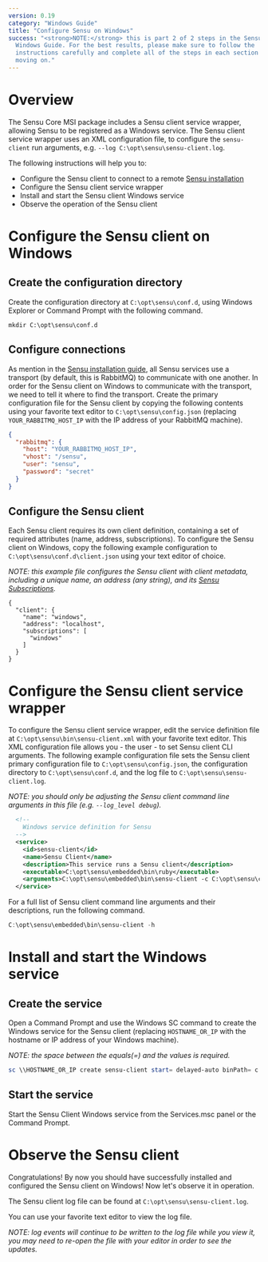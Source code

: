 ```yaml
---
version: 0.19
category: "Windows Guide"
title: "Configure Sensu on Windows"
success: "<strong>NOTE:</strong> this is part 2 of 2 steps in the Sensu
  Windows Guide. For the best results, please make sure to follow the
  instructions carefully and complete all of the steps in each section before
  moving on."
---
```


# Overview

The Sensu Core MSI package includes a Sensu client service wrapper, allowing Sensu to be registered as a Windows service. The Sensu client service wrapper uses an XML configuration file, to configure the `sensu-client` run arguments, e.g. `--log C:\opt\sensu\sensu-client.log`.

The following instructions will help you to:

- Configure the Sensu client to connect to a remote [Sensu installation](installation-overview)
- Configure the Sensu client service wrapper
- Install and start the Sensu client Windows service
- Observe the operation of the Sensu client

# Configure the Sensu client on Windows

## Create the configuration directory

Create the configuration directory at `C:\opt\sensu\conf.d`, using Windows Explorer or Command Prompt with the following command.

~~~ plain
mkdir C:\opt\sensu\conf.d
~~~

## Configure connections

As mention in the [Sensu installation guide](installation-overview), all Sensu services use a transport (by default, this is RabbitMQ) to communicate with one another. In order for the Sensu client on Windows to communicate with the transport, we need to tell it where to find the transport. Create the primary configuration file for the Sensu client by copying the following contents using your favorite text editor to `C:\opt\sensu\config.json` (replacing `YOUR_RABBITMQ_HOST_IP` with the IP address of your RabbitMQ machine).

~~~ json
{
  "rabbitmq": {
    "host": "YOUR_RABBITMQ_HOST_IP",
    "vhost": "/sensu",
    "user": "sensu",
    "password": "secret"
  }
}
~~~

## Configure the Sensu client

Each Sensu client requires its own client definition, containing a set of required attributes (name, address, subscriptions). To configure the Sensu client on Windows, copy the following example configuration to `C:\opt\sensu\conf.d\client.json` using your text editor of choice.

_NOTE: this example file configures the Sensu client with client metadata, including a unique name, an address (any string), and its [Sensu Subscriptions](clients#what-are-sensu-clients)._

~~~ shell
{
  "client": {
    "name": "windows",
    "address": "localhost",
    "subscriptions": [
      "windows"
    ]
  }
}
~~~

# Configure the Sensu client service wrapper

To configure the Sensu client service wrapper, edit the service definition file at `C:\opt\sensu\bin\sensu-client.xml` with your favorite text editor. This XML configuration file allows you - the user - to set Sensu client CLI arguments. The following example configuration file sets the Sensu client primary configuration file to `C:\opt\sensu\config.json`, the configuration directory to `C:\opt\sensu\conf.d`, and the log file to `C:\opt\sensu\sensu-client.log`.

_NOTE: you should only be adjusting the Sensu client command line arguments in this file (e.g. `--log_level debug`)._

~~~ xml
  <!--
    Windows service definition for Sensu
  -->
  <service>
    <id>sensu-client</id>
    <name>Sensu Client</name>
    <description>This service runs a Sensu client</description>
    <executable>C:\opt\sensu\embedded\bin\ruby</executable>
    <arguments>C:\opt\sensu\embedded\bin\sensu-client -c C:\opt\sensu\config.json -d C:\opt\sensu\conf.d -l C:\opt\sensu\sensu-client.log</arguments>
  </service>
~~~

For a full list of Sensu client command line arguments and their descriptions, run the following command.

~~~ powershell
C:\opt\sensu\embedded\bin\sensu-client -h
~~~

# Install and start the Windows service

## Create the service

Open a Command Prompt and use the Windows SC command to create the Windows service for the Sensu client (replacing `HOSTNAME_OR_IP` with the hostname or IP address of your Windows machine).

_NOTE: the space between the equals(=) and the values is required._

~~~ powershell
sc \\HOSTNAME_OR_IP create sensu-client start= delayed-auto binPath= c:\opt\sensu\bin\sensu-client.exe DisplayName= "Sensu Client"
~~~

## Start the service

Start the Sensu Client Windows service from the Services.msc panel or the Command Prompt.

# Observe the Sensu client

Congratulations! By now you should have successfully installed and configured the Sensu client on Windows! Now let's observe it in operation.

The Sensu client log file can be found at `C:\opt\sensu\sensu-client.log`.

You can use your favorite text editor to view the log file.

_NOTE: log events will continue to be written to the log file while you view it, you may need to re-open the file with your editor in order to see the updates._
